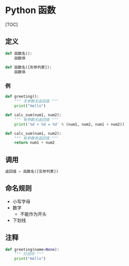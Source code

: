# Python 函数

[TOC]

## 定义

```python
def 函数名():
    函数体
    
def 函数名([形参列表]):
    函数体
```

### 例

```python
def greeting():
    """ 无参数无返回值 """
    print("Hello")
```

```python
def calc_sum(num1, num2):
    """ 有参数无返回值 """
    print('%d + %d = %d' % (num1, num2, num1 + num2))
```

```python
def calc_sum(num1, num2):
    """ 有参数有返回值 """
    return num1 + num2
```

## 调用

```python
返回值 = 函数名([实参列表])
```

## 命名规则

* 小写字母
* 数字
    * 不能作为开头
* 下划线

## 注释

```python
def greeting(name=None):
    """ 打招呼 """
    print("Hello")
```

